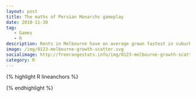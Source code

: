 ```yaml
---
layout: post
title: The maths of Persian Monarchs gameplay
date: 2018-11-30
tag: 
   - Games
   - R
description: Rents in Melbourne have on average grown fastest in suburbs that were the cheapest in 2000; at least for two and three bedroom flats and for two bedroom houses.  Also, scatterplots are awesome.
image: /img/0123-melbourne-growth-scatter.svg
socialimage: http://freerangestats.info/img/0123-melbourne-growth-scatter.png
category: R
---
```



{% highlight R lineanchors %}

{% endhighlight %}



